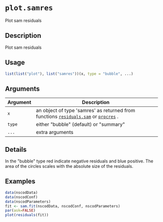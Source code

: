 # `plot.samres`

Plot sam residuals


## Description

Plot sam residuals


## Usage

```r
list(list("plot"), list("samres"))(x, type = "bubble", ...)
```


## Arguments

Argument      |Description
------------- |----------------
`x`     |     an object of type 'samres' as returned from functions [`residuals.sam`](#residuals.sam) or [`procres`](#procres) .
`type`     |     either "bubble" (default) or "summary"
`...`     |     extra arguments


## Details

In the "bubble" type red indicate negative residuals and blue positive. The area of the circles scales with the absolute size of the residuals.


## Examples

```r
data(nscodData)
data(nscodConf)
data(nscodParameters)
fit <- sam.fit(nscodData, nscodConf, nscodParameters)
par(ask=FALSE)
plot(residuals(fit))
```


